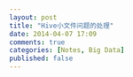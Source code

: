 ```yaml
---
layout: post
title: "Hive小文件问题的处理"
date: 2014-04-07 17:09
comments: true
categories: [Notes, Big Data]
published: false
---
```


<!-- more -->
